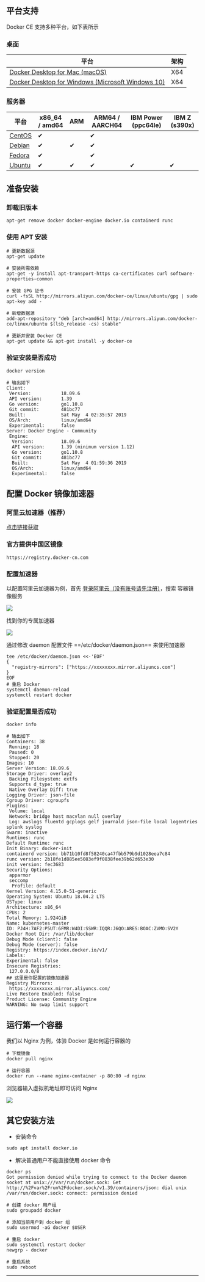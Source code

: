 ## 平台支持

Docker CE 支持多种平台，如下表所示

### 桌面

平台 | 架构
---|---
[Docker Desktop for Mac (macOS)](https://docs.docker.com/docker-for-mac/install/) | X64
[Docker Desktop for Windows (Microsoft Windows 10)](https://docs.docker.com/docker-for-windows/install/) | X64

### 服务器

平台 | x86_64 / amd64 | ARM | ARM64 / AARCH64 | IBM Power (ppc64le) | IBM Z (s390x)
---|---|---|---|---|---
[CentOS](https://docs.docker.com/install/linux/docker-ce/centos/) | ✔ |  | ✔		
[Debian](https://docs.docker.com/install/linux/docker-ce/debian/) | ✔ | ✔ | ✔		
[Fedora](https://docs.docker.com/install/linux/docker-ce/fedora/) | ✔ |  | ✔		
[Ubuntu](https://docs.docker.com/install/linux/docker-ce/ubuntu/) | ✔ | ✔ | ✔	| ✔ | ✔

## 准备安装

### 卸载旧版本

~~~
apt-get remove docker docker-engine docker.io containerd runc
~~~

### 使用 APT 安装

~~~
# 更新数据源
apt-get update

# 安装所需依赖
apt-get -y install apt-transport-https ca-certificates curl software-properties-common

# 安装 GPG 证书
curl -fsSL http://mirrors.aliyun.com/docker-ce/linux/ubuntu/gpg | sudo apt-key add -

# 新增数据源
add-apt-repository "deb [arch=amd64] http://mirrors.aliyun.com/docker-ce/linux/ubuntu $(lsb_release -cs) stable"

# 更新并安装 Docker CE
apt-get update && apt-get install -y docker-ce
~~~

### 验证安装是否成功

~~~
docker version

# 输出如下
Client:
 Version:           18.09.6
 API version:       1.39
 Go version:        go1.10.8
 Git commit:        481bc77
 Built:             Sat May  4 02:35:57 2019
 OS/Arch:           linux/amd64
 Experimental:      false
Server: Docker Engine - Community
 Engine:
  Version:          18.09.6
  API version:      1.39 (minimum version 1.12)
  Go version:       go1.10.8
  Git commit:       481bc77
  Built:            Sat May  4 01:59:36 2019
  OS/Arch:          linux/amd64
  Experimental:     false
~~~

## 配置 Docker 镜像加速器

### 阿里云加速器（推荐）

[点击链接获取](https://www.aliyun.com)

### 官方提供中国区镜像

~~~
https://registry.docker-cn.com
~~~

### 配置加速器

以配置阿里云加速器为例，首先 [登录阿里云（没有账号请先注册）](https://www.aliyun.com)，搜索 容器镜像服务

![](../img/03-00000003.png)

找到你的专属加速器

![](../img/03-00000004.png)

通过修改 daemon 配置文件 ==/etc/docker/daemon.json== 来使用加速器

~~~
tee /etc/docker/daemon.json <<-'EOF'
{
  "registry-mirrors": ["https://xxxxxxxx.mirror.aliyuncs.com"]
}
EOF
# 重启 Docker
systemctl daemon-reload
systemctl restart docker
~~~

### 验证配置是否成功

~~~
docker info

# 输出如下
Containers: 38
 Running: 18
 Paused: 0
 Stopped: 20
Images: 10
Server Version: 18.09.6
Storage Driver: overlay2
 Backing Filesystem: extfs
 Supports d_type: true
 Native Overlay Diff: true
Logging Driver: json-file
Cgroup Driver: cgroupfs
Plugins:
 Volume: local
 Network: bridge host macvlan null overlay
 Log: awslogs fluentd gcplogs gelf journald json-file local logentries splunk syslog
Swarm: inactive
Runtimes: runc
Default Runtime: runc
Init Binary: docker-init
containerd version: bb71b10fd8f58240ca47fbb579b9d1028eea7c84
runc version: 2b18fe1d885ee5083ef9f0838fee39b62d653e30
init version: fec3683
Security Options:
 apparmor
 seccomp
  Profile: default
Kernel Version: 4.15.0-51-generic
Operating System: Ubuntu 18.04.2 LTS
OSType: linux
Architecture: x86_64
CPUs: 2
Total Memory: 1.924GiB
Name: kubernetes-master
ID: PJ4H:7AF2:P5UT:6FMR:W4DI:SSWR:IQQR:J6QO:ARES:BOAC:ZVMO:SV2Y
Docker Root Dir: /var/lib/docker
Debug Mode (client): false
Debug Mode (server): false
Registry: https://index.docker.io/v1/
Labels:
Experimental: false
Insecure Registries:
 127.0.0.0/8
## 这里是你配置的镜像加速器
Registry Mirrors:
 https://xxxxxxxx.mirror.aliyuncs.com/
Live Restore Enabled: false
Product License: Community Engine
WARNING: No swap limit support
~~~

## 运行第一个容器

我们以 Nginx 为例，体验 Docker 是如何运行容器的

~~~
# 下载镜像
docker pull nginx

# 运行容器
docker run --name nginx-container -p 80:80 -d nginx
~~~

浏览器输入虚拟机地址即可访问 Nginx

![](../img/03-00000005.png)

## 其它安装方法

- 安装命令

~~~
sudo apt install docker.io
~~~

- 解决普通用户不能直接使用 docker 命令

~~~
docker ps
Got permission denied while trying to connect to the Docker daemon socket at unix:///var/run/docker.sock: Get http://%2Fvar%2Frun%2Fdocker.sock/v1.39/containers/json: dial unix /var/run/docker.sock: connect: permission denied
~~~

~~~
# 创建 docker 用户组
sudo groupadd docker

# 添加当前用户到 docker 组
sudo usermod -aG docker $USER

# 重启 docker
sudo systemctl restart docker
newgrp - docker

# 重启系统
sudo reboot
~~~

---

